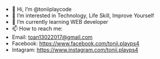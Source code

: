 - 👋 Hi, I’m @toniiplaycode
- 👀 I’m interested in Technology, Life Skill, Improve Yourself
- 🌱 I’m currently learning WEB developer
- 📫 How to reach me:
- Email: toan13022017@gmail.com
- Facebook: https://www.facebook.com/tonii.playps4
- Intagram: https://www.instagram.com/tonii.playps4

<!---
toniiplaycode/toniiplaycode is a ✨ special ✨ repository because its `README.md` (this file) appears on your GitHub profile.
You can click the Preview link to take a look at your changes.
--->
